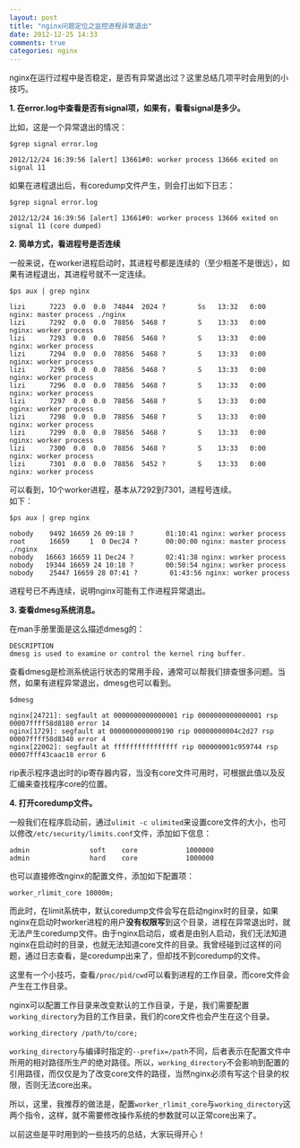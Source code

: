 ```yaml
---
layout: post
title: "nginx问题定位之监控进程异常退出"
date: 2012-12-25 14:33
comments: true
categories: nginx
---
```


nginx在运行过程中是否稳定，是否有异常退出过？这里总结几项平时会用到的小技巧。

**1\. 在error.log中查看是否有signal项，如果有，看看signal是多少。**

比如，这是一个异常退出的情况：

    $grep signal error.log

    2012/12/24 16:39:56 [alert] 13661#0: worker process 13666 exited on signal 11

如果在进程退出后，有coredump文件产生，则会打出如下日志：

    $grep signal error.log

    2012/12/24 16:39:56 [alert] 13661#0: worker process 13666 exited on signal 11 (core dumped) 

**2\. 简单方式，看进程号是否连续**

一般来说，在worker进程启动时，其进程号都是连续的（至少相差不是很远），如果有进程退出，其进程号就不一定连续。

    $ps aux | grep nginx

    lizi      7223  0.0  0.0  74844  2024 ?        Ss   13:32   0:00 nginx: master process ./nginx
    lizi      7292  0.0  0.0  78856  5468 ?        S    13:33   0:00 nginx: worker process
    lizi      7293  0.0  0.0  78856  5468 ?        S    13:33   0:00 nginx: worker process
    lizi      7294  0.0  0.0  78856  5468 ?        S    13:33   0:00 nginx: worker process
    lizi      7295  0.0  0.0  78856  5468 ?        S    13:33   0:00 nginx: worker process
    lizi      7296  0.0  0.0  78856  5468 ?        S    13:33   0:00 nginx: worker process
    lizi      7297  0.0  0.0  78856  5468 ?        S    13:33   0:00 nginx: worker process
    lizi      7298  0.0  0.0  78856  5468 ?        S    13:33   0:00 nginx: worker process
    lizi      7299  0.0  0.0  78856  5468 ?        S    13:33   0:00 nginx: worker process
    lizi      7300  0.0  0.0  78856  5468 ?        S    13:33   0:00 nginx: worker process
    lizi      7301  0.0  0.0  78856  5452 ?        S    13:33   0:00 nginx: worker process

可以看到，10个worker进程，基本从7292到7301，进程号连续。  
如下：

    $ps aux | grep nginx

    nobody    9492 16659 26 09:18 ?        01:10:41 nginx: worker process
    root      16659     1  0 Dec24 ?       00:00:00 nginx: master process ./nginx
    nobody   16663 16659 11 Dec24 ?        02:41:38 nginx: worker process
    nobody   19344 16659 24 10:18 ?        00:50:54 nginx: worker process
    nobody    25447 16659 28 07:41 ?        01:43:56 nginx: worker process 

进程号已不再连续，说明nginx可能有工作进程异常退出。

**3\. 查看dmesg系统消息。**

在man手册里面是这么描述dmesg的：

    DESCRIPTION
    dmesg is used to examine or control the kernel ring buffer.

查看dmesg是检测系统运行状态的常用手段，通常可以帮我们排查很多问题。当然，如果有进程异常退出，dmesg也可以看到。

    $dmesg

    nginx[24721]: segfault at 0000000000000001 rip 0000000000000001 rsp 00007ffff58d8180 error 14
    nginx[1729]: segfault at 0000000000000190 rip 00000000004c2d27 rsp 00007ffff58d8340 error 4
    nginx[22002]: segfault at ffffffffffffffff rip 000000001c959744 rsp 00007fff43caac18 error 6

rip表示程序退出时的ip寄存器内容，当没有core文件可用时，可根据此值以及反汇编来查找程序core的位置。

**4. 打开coredump文件。**

一般我们在程序启动前，通过`ulimit -c ulimited`来设置core文件的大小，也可以修改`/etc/security/limits.conf`文件，添加如下信息：

    admin               soft    core            1000000
    admin               hard    core            1000000

也可以直接修改nginx的配置文件，添加如下配置项：

    worker_rlimit_core 10000m;

而此时，在limit系统中，默认coredump文件会写在启动nginx时的目录，如果nginx在启动时worker进程的用户**没有权限写**到这个目录，进程在异常退出时，就无法产生coredump文件。由于nginx启动后，或者是由别人启动，我们无法知道nginx在启动时的目录，也就无法知道core文件的目录。我曾经碰到过这样的问题，通过日志查看，是coredump出来了，但却找不到coredump的文件。

这里有一个小技巧，查看`/proc/pid/cwd`可以看到进程的工作目录，而core文件会产生在工作目录。

nginx可以配置工作目录来改变默认的工作目录，于是，我们需要配置`working_directory`为目的工作目录，我们的core文件也会产生在这个目录。

    working_directory /path/to/core;

`working_directory`与编译时指定的`--prefix=/path`不同，后者表示在配置文件中所用的相对路径所生产的绝对路径。所以，`working_directory`不会影响到配置的引用路径，而仅仅是为了改变core文件的路径，当然nginx必须有写这个目录的权限，否则无法core出来。

所以，这里，我推荐的做法是，配置`worker_rlimit_core`与`working_directory`这两个指令，这样，就不需要修改操作系统的参数就可以正常core出来了。
    
以前这些是平时用到的一些技巧的总结，大家玩得开心！
